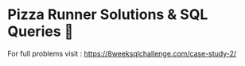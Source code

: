 # Pizza Runner Solutions & SQL Queries 🍕
For full problems visit : https://8weeksqlchallenge.com/case-study-2/
